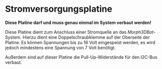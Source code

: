 # Stromversorgungsplatine

**Diese Platine darf und muss genau einmal im System verbaut werden!**

Diese Platine dient zum Anschluss einer Stromquelle an das *Morph3DBot*-System. Hierzu dient eine Doppelschraubklemme auf der Oberseite der Platine.
Es können Spannungen bis zu 16 Volt eingespeist werden, es wird jedoch mindestens eine Spannung von 7 Volt benötigt.

Außerdem sind auf dieser Platine die Pull-Up-Widerstände für den I2C-Bus verbaut. 
